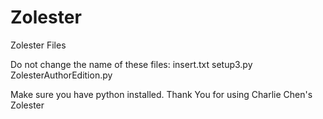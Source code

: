 # Zolester
Zolester Files

Do not change the name of these files:
  insert.txt
  setup3.py
  ZolesterAuthorEdition.py

Make sure you have python installed.
Thank You for using Charlie Chen's Zolester
